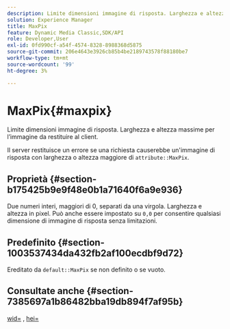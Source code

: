 ```yaml
---
description: Limite dimensioni immagine di risposta. Larghezza e altezza massime per l’immagine da restituire al client.
solution: Experience Manager
title: MaxPix
feature: Dynamic Media Classic,SDK/API
role: Developer,User
exl-id: 0fd990cf-a54f-4574-8328-8988368d5875
source-git-commit: 206e4643e3926cb85b4be2189743578f88180be7
workflow-type: tm+mt
source-wordcount: '99'
ht-degree: 3%

---
```


# MaxPix{#maxpix}

Limite dimensioni immagine di risposta. Larghezza e altezza massime per l’immagine da restituire al client.

Il server restituisce un errore se una richiesta causerebbe un&#39;immagine di risposta con larghezza o altezza maggiore di `attribute::MaxPix`.

## Proprietà {#section-b175425b9e9f48e0b1a71640f6a9e936}

Due numeri interi, maggiori di 0, separati da una virgola. Larghezza e altezza in pixel. Può anche essere impostato su `0,0` per consentire qualsiasi dimensione di immagine di risposta senza limitazioni.

## Predefinito {#section-1003537434da432fb2af100ecdbf9d72}

Ereditato da `default::MaxPix` se non definito o se vuoto.

## Consultate anche {#section-7385697a1b86482bba19db894f7af95b}

[wid=](../../../../../is-api/http-ref/image-serving-api-ref/c-http-protocol-reference/c-command-reference/r-is-http-wid.md#reference-bfeadcb67bf4485f851eb21345527e47) , [hei=](../../../../../is-api/http-ref/image-serving-api-ref/c-http-protocol-reference/c-command-reference/r-is-http-hei.md#reference-6d6f556ccc0e4b98a815e8a5c1944a96)
